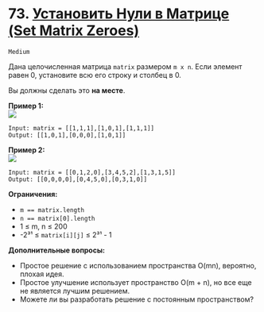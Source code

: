 # 73. [Установить Нули в Матрице (Set Matrix Zeroes)](https://leetcode.com/problems/set-matrix-zeroes/description/)

`Medium`

Дана целочисленная матрица `matrix` размером `m x n`. Если элемент равен 0, установите всю его строку и столбец в 0.

Вы должны сделать это **на месте**.

**Пример 1:**\
![](https://assets.leetcode.com/uploads/2020/08/17/mat1.jpg)
```
Input: matrix = [[1,1,1],[1,0,1],[1,1,1]]
Output: [[1,0,1],[0,0,0],[1,0,1]]
```

**Пример 2:**\
![](https://assets.leetcode.com/uploads/2020/08/17/mat2.jpg)
```
Input: matrix = [[0,1,2,0],[3,4,5,2],[1,3,1,5]]
Output: [[0,0,0,0],[0,4,5,0],[0,3,1,0]]
```

**Ограничения:**

*   `m == matrix.length`
*   `n == matrix[0].length`
*   1 ≤ m, n ≤ 200
*   -2³¹ ≤ `matrix[i][j]` ≤ 2³¹ - 1

**Дополнительные вопросы:**

*   Простое решение с использованием пространства O(mn), вероятно, плохая идея.
*   Простое улучшение использует пространство O(m + n), но все еще не является лучшим решением.
*   Можете ли вы разработать решение с постоянным пространством?